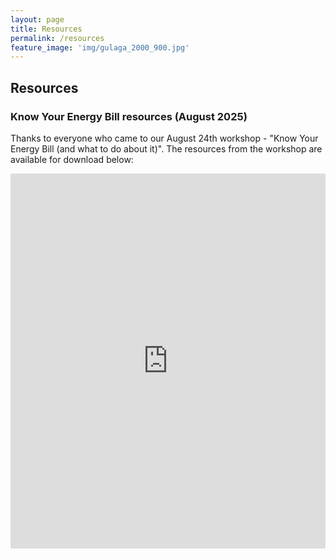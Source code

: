 ```yaml
---
layout: page
title: Resources    
permalink: /resources
feature_image: 'img/gulaga_2000_900.jpg'
---
```


## Resources

### Know Your Energy Bill resources (August 2025)
Thanks to everyone who came to our August 24th workshop - "Know Your Energy Bill (and what to do about it)". The resources from the workshop are available for download below:

<iframe src='https://view.officeapps.live.com/op/embed.aspx?src=[renewablebermagui.org/assets/2025-08-24-KYEB_DNeyle.pptx]' width='100%' height='600px' frameborder='0'>